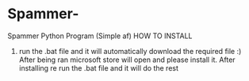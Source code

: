 # Spammer-
Spammer Python Program (Simple af)
HOW TO INSTALL
1. run the .bat file and it will automatically download the required  file :)
After being ran microsoft store will open and please install it. After installing re run the .bat file and it will do the rest

